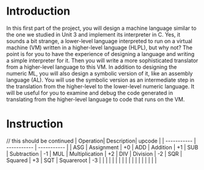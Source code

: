 # Introduction
In this first part of the project, you will design a machine language similar to the one we studied in Unit 3 and implement its interpreter in C. Yes, it sounds a bit strange, a lower-level language interpreted to run on a virtual machine (VM) written in a higher-level language (HLPL), but why not? The point is for you to have the experience of designing a language and writing a simple interpreter for it. Then you will write a more sophisticated translator from a higher-level language to this VM. 
In addition to designing the numeric ML, you will also design a symbolic version of it, like an assembly language (AL). You will use the symbolic version as an intermediate step in the translation from the higher-level to the lower-level numeric language. It will be useful for you to examine and debug the code generated in translating from the higher-level language to code that runs on the VM.

# Instruction 
// this should be continued 
| Operation| Description| upcode |
| ----------- | ----------- | ----------- |
| ASG   | Assignment        | +0
| ADD   | Addition       | +1
| SUB   | Subtraction        | -1
| MUL   | Multiplication        | +2
| DIV   | Division        | -2
| SQR   | Squared       | +3
|  SQT  |    Squareroot     | -3
|    |         | 
|    |         | 
|    |         | 
|    |         | 
|    |         | 
|    |         | 
